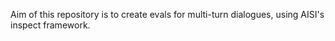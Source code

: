 Aim of this repository is to create evals for multi-turn dialogues, using AISI's inspect framework.

